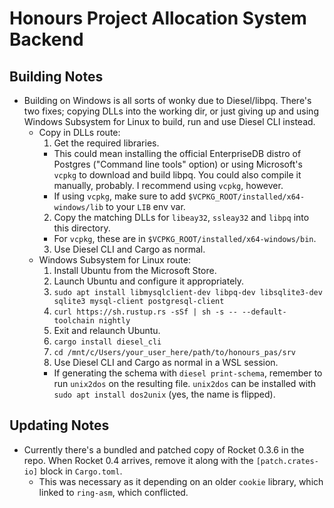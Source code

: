 # Honours Project Allocation System Backend

## Building Notes

- Building on Windows is all sorts of wonky due to Diesel/libpq. There's two fixes; copying DLLs into the working dir,
or just giving up and using Windows Subsystem for Linux to build, run and use Diesel CLI instead.
  - Copy in DLLs route:
    1. Get the required libraries.
      - This could mean installing the official EnterpriseDB distro of Postgres ("Command line tools" option) or
      using Microsoft's `vcpkg` to download and build libpq. You could also compile it manually, probably. I
      recommend using `vcpkg`, however.
      - If using `vcpkg`, make sure to add `$VCPKG_ROOT/installed/x64-windows/lib` to your `LIB` env var.
    2. Copy the matching DLLs for `libeay32`, `ssleay32` and `libpq` into this directory.
      - For `vcpkg`, these are in `$VCPKG_ROOT/installed/x64-windows/bin`.
    3. Use Diesel CLI and Cargo as normal.
  - Windows Subsystem for Linux route:
    1. Install Ubuntu from the Microsoft Store.
    2. Launch Ubuntu and configure it appropriately.
    3. `sudo apt install libmysqlclient-dev libpq-dev libsqlite3-dev sqlite3 mysql-client postgresql-client`
    4. `curl https://sh.rustup.rs -sSf | sh -s -- --default-toolchain nightly`
    5. Exit and relaunch Ubuntu.
    6. `cargo install diesel_cli`
    7. `cd /mnt/c/Users/your_user_here/path/to/honours_pas/srv`
    8. Use Diesel CLI and Cargo as normal in a WSL session.
      - If generating the schema with `diesel print-schema`, remember to run `unix2dos` on the resulting file.
      `unix2dos` can be installed with `sudo apt install dos2unix` (yes, the name is flipped).

## Updating Notes

- Currently there's a bundled and patched copy of Rocket 0.3.6 in the repo. When Rocket 0.4 arrives, remove it along
  with the `[patch.crates-io]` block in `Cargo.toml`.
  - This was necessary as it depending on an older `cookie` library, which linked to `ring-asm`, which conflicted.